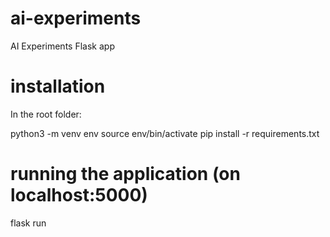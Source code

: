 # ai-experiments
AI Experiments Flask app

# installation
In the root folder:

python3 -m venv env
source env/bin/activate
pip install -r requirements.txt

# running the application (on localhost:5000)
flask run